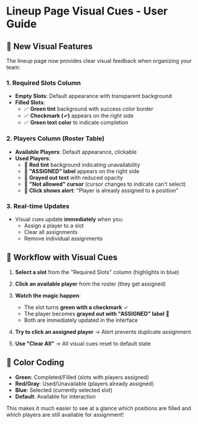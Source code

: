 # Lineup Page Visual Cues - User Guide

## 🎯 **New Visual Features**

The lineup page now provides clear visual feedback when organizing your team:

### **1. Required Slots Column**
- **Empty Slots**: Default appearance with transparent background
- **Filled Slots**: 
  - ✅ **Green tint** background with success color border
  - ✅ **Checkmark (✓)** appears on the right side
  - ✅ **Green text color** to indicate completion

### **2. Players Column (Roster Table)**
- **Available Players**: Default appearance, clickable
- **Used Players**:
  - 🚫 **Red tint** background indicating unavailability
  - 🚫 **"ASSIGNED" label** appears on the right side
  - 🚫 **Grayed out text** with reduced opacity
  - 🚫 **"Not allowed" cursor** (cursor changes to indicate can't select)
  - 🚫 **Click shows alert**: "Player is already assigned to a position"

### **3. Real-time Updates**
- Visual cues update **immediately** when you:
  - Assign a player to a slot
  - Clear all assignments
  - Remove individual assignments

## 🔄 **Workflow with Visual Cues**

1. **Select a slot** from the "Required Slots" column (highlights in blue)
2. **Click an available player** from the roster (they get assigned)
3. **Watch the magic happen**:
   - The slot turns **green with a checkmark** ✓
   - The player becomes **grayed out with "ASSIGNED" label** 🚫
   - Both are immediately updated in the interface

4. **Try to click an assigned player** → Alert prevents duplicate assignment
5. **Use "Clear All"** → All visual cues reset to default state

## 🎨 **Color Coding**
- **Green**: Completed/Filled (slots with players assigned)
- **Red/Gray**: Used/Unavailable (players already assigned)
- **Blue**: Selected (currently selected slot)
- **Default**: Available for interaction

This makes it much easier to see at a glance which positions are filled and which players are still available for assignment!